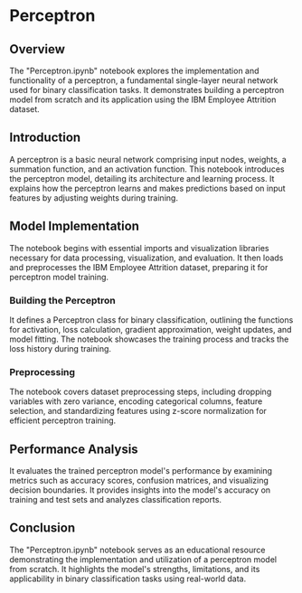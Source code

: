 # Perceptron

## Overview

The "Perceptron.ipynb" notebook explores the implementation and functionality of a perceptron, a fundamental single-layer neural network used for binary classification tasks. It demonstrates building a perceptron model from scratch and its application using the IBM Employee Attrition dataset.

## Introduction

A perceptron is a basic neural network comprising input nodes, weights, a summation function, and an activation function. This notebook introduces the perceptron model, detailing its architecture and learning process. It explains how the perceptron learns and makes predictions based on input features by adjusting weights during training.

## Model Implementation

The notebook begins with essential imports and visualization libraries necessary for data processing, visualization, and evaluation. It then loads and preprocesses the IBM Employee Attrition dataset, preparing it for perceptron model training.

### Building the Perceptron

It defines a Perceptron class for binary classification, outlining the functions for activation, loss calculation, gradient approximation, weight updates, and model fitting. The notebook showcases the training process and tracks the loss history during training.

### Preprocessing

The notebook covers dataset preprocessing steps, including dropping variables with zero variance, encoding categorical columns, feature selection, and standardizing features using z-score normalization for efficient perceptron training.

## Performance Analysis

It evaluates the trained perceptron model's performance by examining metrics such as accuracy scores, confusion matrices, and visualizing decision boundaries. It provides insights into the model's accuracy on training and test sets and analyzes classification reports.

## Conclusion

The "Perceptron.ipynb" notebook serves as an educational resource demonstrating the implementation and utilization of a perceptron model from scratch. It highlights the model's strengths, limitations, and its applicability in binary classification tasks using real-world data.
